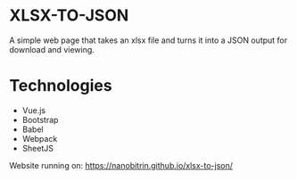 # XLSX-TO-JSON
A simple web page that takes an xlsx file and turns it into a JSON output for download and viewing.

# Technologies

* Vue.js
* Bootstrap
* Babel
* Webpack
* SheetJS

Website running on: https://nanobitrin.github.io/xlsx-to-json/
